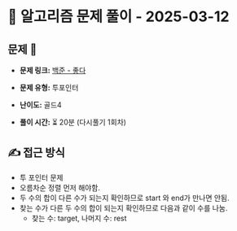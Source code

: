 # 📝 알고리즘 문제 풀이 - 2025-03-12

## 문제 📖

- **문제 링크:** [백준 - 좋다](https://www.acmicpc.net/problem/1253)

- **문제 유형:** 투포인터

- **난이도:** 골드4

- **풀이 시간:** ⏳ 20분 (다시풀기 1회차)

## ✍ 접근 방식

- 투 포인터 문제
- 오름차순 정렬 먼저 해야함.
- 두 수의 합이 다른 수가 되는지 확인하므로 start 와 end가 만나면 안됨.
- 찾는 수가 다른 두 수의 합이 되는지 확인하므로 다음과 같이 수를 나눔.
  - 찾는 수: target, 나머지 수: rest
